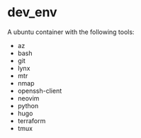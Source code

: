 # dev_env

A ubuntu container with the following tools:

+  az
+  bash
+  git
+  lynx
+  mtr
+  nmap
+  openssh-client
+  neovim
+  python
+  hugo
+  terraform
+  tmux
